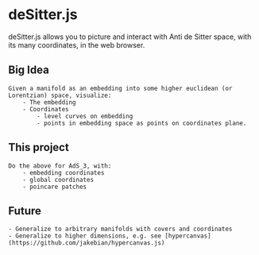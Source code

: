 # deSitter.js

deSitter.js allows you to picture and interact with Anti de Sitter space, with its many coordinates, in the web browser.

## Big Idea

    Given a manifold as an embedding into some higher euclidean (or Lorentzian) space, visualize:
        - The embedding
        - Coordinates
            - level curves on embedding
            - points in embedding space as points on coordinates plane.

## This project

    Do the above for AdS_3, with:
        - embedding coordinates
        - global coordinates
        - poincare patches

## Future

    - Generalize to arbitrary manifolds with covers and coordinates
    - Generalize to higher dimensions, e.g. see [hypercanvas](https://github.com/jakebian/hypercanvas.js)